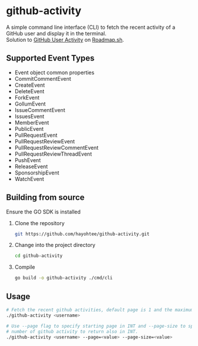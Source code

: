 # github-activity
A simple command line interface (CLI) to fetch the recent activity of a GitHub 
user and display it in the terminal.\
Solution to [GitHub User Activity](https://roadmap.sh/projects/github-user-activity/)
on [Roadmap.sh](https://roadmap.sh/).

## Supported Event Types
- Event object common properties
- CommitCommentEvent
- CreateEvent
- DeleteEvent
- ForkEvent
- GollumEvent
- IssueCommentEvent
- IssuesEvent
- MemberEvent
- PublicEvent
- PullRequestEvent
- PullRequestReviewEvent
- PullRequestReviewCommentEvent
- PullRequestReviewThreadEvent
- PushEvent
- ReleaseEvent
- SponsorshipEvent
- WatchEvent

## Building from source
Ensure the GO SDK is installed
1. Clone the repository
   ```bash
   git https://github.com/hayohtee/github-activity.git
   ```
3. Change into the project directory
   ```bash
   cd github-activity
   ```
4. Compile
   ```bash
   go build -o github-activity ./cmd/cli
   ```

## Usage
```bash
# Fetch the recent github activities, default page is 1 and the maximum page size is 30
./github-activity <username>

# Use --page flag to specify starting page in INT and --page-size to specify the maximum
# number of github activity to return also in INT.
./github-activity <username> --page=<value> --page-size=<value>
```
